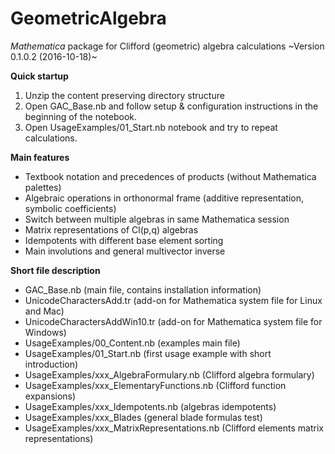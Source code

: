 # GeometricAlgebra
*Mathematica* package for Clifford (geometric) algebra calculations
~Version 0.1.0.2 (2016-10-18)~

**Quick startup**
1. Unzip the content preserving directory structure
2. Open GAC_Base.nb and follow setup & configuration instructions in the beginning of the notebook. 
3. Open UsageExamples/01_Start.nb notebook and try to repeat calculations.

**Main features**
- Textbook notation and precedences of products (without Mathematica palettes)
- Algebraic operations in orthonormal frame (additive representation, symbolic coefficients)
- Switch between multiple algebras in same Mathematica session
-  Matrix representations of Cl(p,q) algebras
- Idempotents with different base element sorting
- Main involutions and general multivector inverse

**Short file description**
- GAC_Base.nb (main file, contains installation information)
- UnicodeCharactersAdd.tr (add-on for Mathematica system file for Linux and Mac)
- UnicodeCharactersAddWin10.tr (add-on for Mathematica system file for Windows) 
- UsageExamples/00_Content.nb (examples main file)
- UsageExamples/01_Start.nb (first usage example with short introduction)
- UsageExamples/xxx_AlgebraFormulary.nb (Clifford algebra formulary)
- UsageExamples/xxx_ElementaryFunctions.nb (Clifford function expansions)
- UsageExamples/xxx_Idempotents.nb (algebras idempotents)
- UsageExamples/xxx_Blades (general blade formulas test)
- UsageExamples/xxx_MatrixRepresentations.nb (Clifford elements matrix representations)
